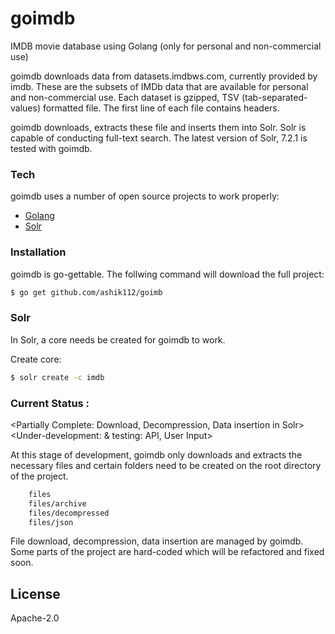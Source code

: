 # goimdb
IMDB movie database using Golang (only for personal and non-commercial use)

goimdb downloads data from datasets.imdbws.com, currently provided by imdb. These are the subsets of IMDb data that are available for personal and non-commercial use. Each dataset is gzipped, TSV (tab-separated-values) formatted file. The first line of each file contains headers.

goimdb downloads, extracts these file and inserts them into  Solr. Solr is capable of conducting full-text search. The latest version of Solr, 7.2.1 is tested with goimdb.
### Tech
goimdb uses a number of open source projects to work properly:

* [Golang] 
* [Solr] 

### Installation
goimdb is go-gettable. The follwing command will download the full project:

```sh
$ go get github.com/ashik112/goimb
```

### Solr
In Solr, a core needs be created for goimdb to work.

Create core:
```sh
$ solr create -c imdb
```

### Current Status :

<Partially Complete: Download, Decompression, Data insertion in Solr> 
<Under-development: & testing: API, User Input>

At this stage of development, goimdb only downloads and extracts the necessary files and certain folders need to be created on the root directory of the project.

```sh
    files
    files/archive
    files/decompressed
    files/json
```
File download, decompression, data insertion are managed by goimdb. Some parts of the project are hard-coded which will be refactored and fixed soon.

License
----
Apache-2.0

[//]: # 
   [Golang]: <https://golang.org/>
   [Solr]: <http://lucene.apache.org/solr/>